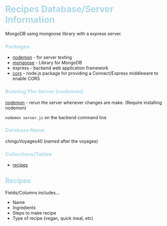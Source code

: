 # <h1 style="color:lightblue">Recipes Database/Server Information</h1>
MongoDB using mongoose library with a express server. 

### <h3 style="color:lightblue">Packages</h3>
- [nodemon](https://nodemon.io/) - for server testing
- [mongoose](https://mongoosejs.com/docs/guide.html) - Library for MongoDB
- express - backend web application framework
- [cors](https://expressjs.com/en/resources/middleware/cors.html) - node.js package for providing a Connect/Express middleware to enable CORS

### <h3 style="color:lightblue">Running The Server (nodemon)</h3>
[nodemon](https://nodemon.io/) - rerun the server whenever changes are make.
(Require installing nodemon)

`nodemon server.js` on the backend command line

### <h3 style="color:lightblue">Database Name</h3>
chinguVoyages40 (named after the voyages)

### <h3 style="color:lightblue">Collections/Tables</h3>
- [recipes](#h2-stylecolorlightbluerecipesh2)

## <h2 style="color:lightblue">Recipes</h2>
Fields/Columns includes...
- Name
- Ingredients
- Steps to make recipe
- Type of recipe (vegan, quick meal, etc)